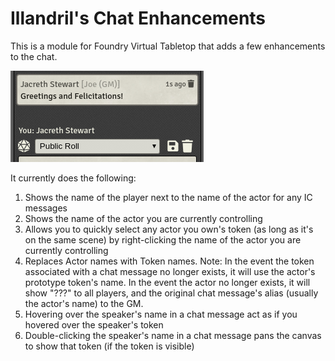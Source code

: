 # Illandril's Chat Enhancements
This is a module for Foundry Virtual Tabletop that adds a few enhancements to the chat.

![Screenshot showing the chat of "Joe (GM)" speaking as Jacreth Stewart](/screenshots/example-a.png?raw=true)

It currently does the following:
1. Shows the name of the player next to the name of the actor for any IC messages
1. Shows the name of the actor you are currently controlling
1. Allows you to quickly select any actor you own's token (as long as it's on the same scene) by right-clicking the name of the actor you are currently controlling
1. Replaces Actor names with Token names. Note: In the event the token associated with a chat message no longer exists, it will use the actor's prototype token's name. In the event the actor no longer exists, it will show "???" to all players, and the original chat message's alias (usually the actor's name) to the GM.
1. Hovering over the speaker's name in a chat message act as if you hovered over the speaker's token
1. Double-clicking the speaker's name in a chat message pans the canvas to show that token (if the token is visible)
